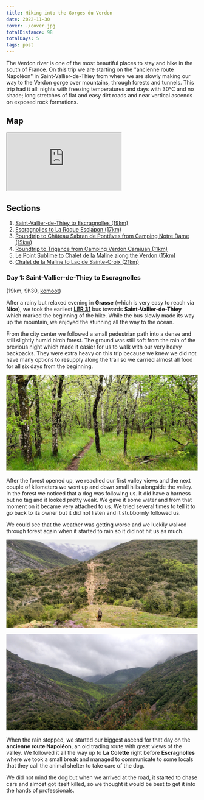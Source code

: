 ```yaml
---
title: Hiking into the Gorges du Verdon
date: 2022-11-30
cover: ./cover.jpg
totalDistance: 98
totalDays: 5
tags: post
---
```


The Verdon river is one of the most beautiful places to stay and hike in the south of France. On this trip we are starting on the "ancienne route Napoléon" in Saint-Vallier-de-Thiey from where we are slowly making our way to the Verdon gorge over mountains, through forests and tunnels. This trip had it all: nights with freezing temperatures and days with 30°C and no shade; long stretches of flat and easy dirt roads and near vertical ascends on exposed rock formations.

<!-- more -->

## Map

<iframe src="https://www.google.com/maps/d/embed?mid=1YMmSCt4JV_HSGxPO1I6jtFBqy-Awqq9f" title="interactive map of the hike" loading="lazy"></iframe>

## Sections

1. [Saint-Vallier-de-Thiey to Escragnolles (19km)](#section1)
2. [Escragnolles to La Roque Esclapon (17km)](#section2)
3. [Roundtrip to Château Sabran de Pontèves from Camping Notre Dame (15km)](#section3)
4. [Roundtrip to Trigance from Camping Verdon Carajuan (11km)](#section4)
5. [Le Point Sublime to Chalet de la Maline along the Verdon (15km)](#section5)
6. [Chalet de la Maline to Lac de Sainte-Croix (21km)](#section6)

### <a name='section1'></a>Day 1: Saint-Vallier-de-Thiey to Escragnolles

(19km, 9h30, [komoot](https://www.komoot.com/tour/69515519))

After a rainy but relaxed evening in **Grasse** (which is very easy to reach via **Nice**), we took the earliest **[LER 31](https://services-zou.maregionsud.fr/fr/horaires/Zou-LER/Bus/ligne/LER-31/direction/OUTWARD/919)** bus towards **Saint-Vallier-de-Thiey** which marked the beginning of the hike. While the bus slowly made its way up the mountain, we enjoyed the stunning all the way to the ocean.

From the city center we followed a small pedestrian path into a dense and still slightly humid birch forest. The ground was still soft from the rain of the previous night which made it easier for us to walk with our very heavy backpacks. They were extra heavy on this trip because we knew we did not have many options to resupply along the trail so we carried almost all food for all six days from the beginning.

![Forest in Saint-Vallier-de-Thiey](./images/01-forest.jpg)

After the forest opened up, we reached our first valley views and the next couple of kilometers we went up and down small hills alongside the valley. In the forest we noticed that a dog was following us. It did have a harness but no tag and it looked pretty weak. We gave it some water and from that moment on it became very attached to us. We tried several times to tell it to go back to its owner but it did not listen and it stubbornly followed us.

We could see that the weather was getting worse and we luckily walked through forest again when it started to rain so it did not hit us as much.

![Valley walk with the dog](./images/01-valley-with-the-dog.jpg)

![Valley views](./images/01-valley.jpg)

When the rain stopped, we started our biggest ascend for that day on the **ancienne route Napoléon**, an old trading route with great views of the valley. We followed it all the way up to **La Colette** right before **Escragnolles** where we took a small break and managed to communicate to some locals that they call the animal shelter to take care of the dog.

We did not mind the dog but when we arrived at the road, it started to chase cars and almost got itself killed, so we thought it would be best to get it into the hands of professionals.

<!--
![Ancienne Route Napoléon](./images/01-ancienne-route-napoleon.jpg)

![Church on the Ancienne Route Napoléon](./images/01-church-on-ancienne-route-napoleon.jpg)

From La Colette we walked down to and through Escragnolles on the lookout for a hidden campsite. Just outside of Escragnolles, half way to the **Cascade du ray** waterfall, we found a small forest that fit our tents perfectly. It was far away from the village and nobody could spot us from any of the surrounding streets.

![Found a campsite in a small forest](./images/01-campsite.jpg)

### <a name='section2'></a>Day 2: Escragnolles to La Roque Esclapon

(17km, 7h45, [komoot](https://www.komoot.com/tour/69519813))

![Catching the morning sun](./images/02-catching-the-morning-sun.jpg)

The sun was shining on us all morning and we were able to dry all our clothes and the tents. Without the clouds we now also had a great view of the valley that we slept in. After a long breakfast we started to hike towards the rushing waterfall that we heard in the distance since the night before.

![Just before the cascade du ray waterfall](./images/02-before-cascade-du-ray.jpg)

![Refilling the water bottlels with fresh water from the waterfall](./images/02-fresh-water-from-the-waterfall.jpg)

It was just a couple hundred meters further that we arrived at **cascade du ray**. I don't actually know how high it was because it was hard to find onformation on it on the Internet. It was just a mere accident that I saw it on the maps and routed the hike this way. I had a hunch that this would provide a great view early in the morning which it definitely did.

With our water bottles full of fresh water, we then started the ascent onto the plains behind the waterfall. Beforehand its complicated to understand how much of a scramble this section would be. If I had known that we had to go on a proper vertical ascent with our full backpacks, I think I would have not routed us this way. But in the end I'm happy we did. Even though it was sketchy at times, the feeling of achievement and the great views were totally worth it.

![Rock climbing with backpacks on](./images/02-rock-climbing-with-backpacks.jpg)

![More climbing](./images/02-more-climbing.jpg)

The plains proved to be rather boring but also quite easy so we made good progress. We still had to meet up with a friend who wanted to join us in the second half of the day and it looked like we could actually make it to the meeting point in time.

These meetings in the middle of hikes are kind of a tradition for us by now and we have become quite good at it. We agreed to meet around a certain GPS position at specific time but without cell connection we would have to hope for the best outcome. When we started to hike up the hill with the meeting point it started to rain heavily and had to take cover in the bushes. It was then when we heard our friend walking down the main path, singing his hiking jingles, enjoying his little walk under the rain by himself. We made it again, we managed to meet in the middle of nowhere with no way to communicate. This little win and a quick snack break filled up our energy reserves to make it over this hill.

![Storm ahead](./images/02-storm-ahead.jpg)

![Arrival in La Roque Esclapon](./images/02-arrival-in-la-roque-esclapon.jpg)

The rain continued for the descend down the hill and only stopped when we arrived in the village of **La Roque Esclapon**. We got quite cold and in the end decided to rent a "three room tent" with a small kitchen and a small heater. This simple tent felt lavish to us and it did well to lift up our mood. We had a hearty dinner, played some games and just enjoyed each other's company. Finding sleep was not a problem that night.

![Warming up at the campsite](./images/02-warming-up-ath-the-campsite.jpg)

### <a name='section3'></a>Roundtrip to Château Sabran de Pontèves from Camping Notre Dame

(15km, 6h, [komoot](https://www.komoot.com/tour/69522371))

![The weather looks a lot more promising in La Bastide](./images/03-the-weather-looks-a-lot-more-promising.jpg)

Since the previous day was so exhausting, we decided to take it easy for a day. Instead of continuing on the planned route, we decided to go on a round-trip hike to a former castle (**Château Sabran de Pontèves**) in **Bargème**. With only snacks in our backpacks and the sun shining again, we lloked forward to a more relacing hike. Out first stop was the village of **La Bastide** where we found a cute boulangerie with amazing pastries.

![Enjoying pastries in a boulangerie in La Bastide](./images/03-enjoying-the-pastries-from-the-local-boulangerie.jpg)

From there we hiked up the mountains over several farmer's pastures onto the path to the old castle. It was easy walking from there on and we took long brakes on the side of the path. We could see the castle in the distance the entire time and we were looking forward to stop there for lunch.

![Slack-packing to the Chateau](./images/03-slack-packing-with-views-of-the-chateau.jpg)

![Passing by some horses](./images/03-passing-by-horses.jpg)

![We seem to attract dogs everywhere we go](./images/03-we-seem-to-attract-dogs-everywhere.jpg)

The village of Bargème was even smaller than we expected. It's just a couple houses, an old church, the old castle and a small restaurant. If we had not had our own lunch with us, we would have definitely checked out the restaurant. The views we had from the castle back into the valley were stunning and we took our time relaxing there for quite some time.

![Made it to Château Sabran de Pontèves](./images/03-arrived-at-the-castle.jpg)

![Mingling with more horses on the way back](./images/03-mingling-with-more-horses.jpg)

On the way back we could see rain clouds coming our way so we hurried up but made it back just in time before it started to rain. We had another lovely dinner in out well-protected tent and our final hot shower at that nice campsite. The owners were super lovely, answering all our questions and were always up for a chat. They even offered to drive us to the next campsite on our trip because we would otherwise have to walk on the street for a long time. And who are we to not take them up on that offer?

### <a name='section4'></a>Roundtrip to Trigance from Camping Verdon Carajuan

(11km, 5h, [komoot](https://www.komoot.com/tour/69523556))

Our lovely hosts dropped us off at **Camping Verdon Carajuan** in the morning, we set up our tents there and again decided to go on a roundtrip hike. The medival village of **Trigance** promised to be a nice destination with an old castle, lovely small streets and a couple shops selling local goods and foods. It was at that campsite that we also saw the Verdon river for the first time. The river that would be at our side for the next two stages on this hike.

![A first glimpse of the Verdon river](./images/04-a-first-glimpse-of-the-verdon.jpg)

![The verdon river bed](./images/04-the-verdon-river-bed.jpg)

![Looking back to the mountains](./images/04-looking-back-to-the-mountains.jpg)

To Trigance it's an easy walk along the river. There are several opportunities to cool down your feet in the mysteriously blue-green river. The slope is gentle and the higher up you get, you're rewarded with views of the mountains around and the village in front. We only packed water and snacks, knowing we would be able to grab some local food in town.

![Arriving in Trigance](./images/04-arriving-in-trigance.jpg)

![Checking out the local bakeries](./images/04-checking-out-the-local-bakery.jpg)

Wandering through the cute tiny streets, we found fresh bread, local cider and ice cream which made for the perfect indulging lunch. There's not much to do in the village itself but it is cute to look at. The castle, which is slightly higher up the mountain, was closed that day but we managed to get onto a viewing platform from where we saw an upcoming storm. Naturally, we started to slowly walk back to the campsite.

![Climbing the stairs to the castle](./images/04-clmbing-the-stairs-to-the-castle.jpg)

When we arrived back at the campsite, the storm had cleared and the sun had come out again. We took it easy, took long showers and prepared dinner on the barbecue. After a short round of card games, we went to bed early, knowing well that we had to get up early and in time for the bus in the morning.

![Dinner at the campsite](./images/04-dinner-at-the-campsite.jpg)

### <a name='section5'></a>Le Point Sublime to Chalet de la Maline along the Verdon

(15km, 8h50, [komoot](https://www.komoot.com/tour/69525965))

The bus from the campsite to **Le Point Sublime** takes only a short while. You could potentially hike there, but it's along the windy mountain road. I wouldn't recommend it since there is no dedicated foot path and walking on the road seemed quite unsafe to be fair.

![Point Sublime in the fog](./images/05-point-sublime-in-the-fog.jpg)

![Colorful rock formations at Point Sublime](./images/05-colorful-rock-formations-at-point-sublime.jpg)

![The beginning of the Gorge du Verdon](./images/05-the-beginning-of-the-gorge.jpg)

From Point Sublime we made our way down the path along the rock face, though light vegetation. The valley was still covered in fog, the stone was humid and the weather looked like it would become a rainy day again. At the foot of the mountain, we had a great view onto the baby blue Verdon.

![Climbing on stones next to the verdon](./images/05-climbing-stones-right-next-to-the-verdon.jpg)

The water is super clear here. The river bed full of stones. There are warning signs everywhere warning you from sudden rising water levels when it rains and when a nearby water reservoir is opening its valves. It's better not to set up camp on those stones, might become a wet endeavor.

![Entering the tunnel](./images/05-entering-the-tunnel.jpg)

![Beautiful views of the verdon](./images/05-beautiful-views-of-the-verdon.jpg)

Shortly after reaching the river, we walked through the first tunnel. The tunnels are pitch black and bringing your own lamp is advised. The ground is also pretty wet and full of puddles that are deeper than they seem. I don't really remember how long the longest tunnel was, but I think it was around one kilometer.

Every now and then, there are lookouts in the tunnel and you can see the beautiful river valley from the top.

![Looking into the canyon after the tunnel](./images/05-looking-into-the-canyon.jpg)

![Walking through the canyon](./images/05-walking-through-the-canyon.jpg)

![Lunch in the canyon](./images/05-lunch-in-the-canyon.jpg)

The weather also took a turn and started to get really sunny at that point. Which made for much better views ☀️. A lunch on heated rocks, in the midday sun was the perfect time off from a strenous morning walk.

![Climbing along rails in the canyon](./images/05-climbing-along-rails-in-the-canyon.jpg)

![Lots of climbing up and down on rails](./images/05-lots-of-climbing-on-rails-up-and-down.jpg)

The path winds around many corners, goes up and down a lot. Some parts of the path are bare rock and you need to hold tight onto the railings. Verdon is peaking through the bushes from time to time. With heavy backpacks, this path can be quite demanding. Luckily we already ate most of our food, so the packs were substantially lighter.

We still had to carry our tents, sleeping- and cooking equipment though. We later found out that there would've been the option to ask a local taxi company to bring the packs to the Chalet or the next campsite. An option we might take, next time we're in the area.

![Refilling the water from the verdon](./images/05-refilling-the-water-from-the-verdon.jpg)

Once we made it down the valley again, we could refill our watter bottles in the Verdon. The heat was very intense at that point so we took a longer break. Cooling down our feet in the ice cold water was the greatest thing on earth for us. We knew we had to rest up a bit, because the final stretch that day was all the way up the edge of the valley again to **Chalet de la Maline**.

![Enjoying the views from a viewpoint close to Chalet de la Maline](./images/05-enjoying-the-views-from-a-viewpoint-close-to-the-chalet.jpg)

The last hours felt long and morale took a little hit again. Our packs felt heavy and the propsect of only walking uphill for the last bit was a challenge. We were motivated knowing that at the end of the day we will sleep in proper beds and we won't have to cook dinner ourselves, haha. Also, the views from up there, made up for it 100%.

![Happy to have arrived at Chalet de la Maline](./images/05-happy-to-have-arrived-at-chalet-de-la-maline.jpg)

![Vegetarian dinner prepared by Chalet de la Maline](./images/05-vegetarian-dinner-prepared-by-the-chalet.jpg)

Resting on the chalet's patio, overlooking the valley felt amazing. We felt accomplished. Physically exhausted, but mentally stronger. We made it all the way here. Down and up and down and up the valley.

We were greeted by the nice host, chatted with other hikers and enjoyed a multi-course dinner made from heaven. They were even so nice to prepare a vegetarian version for our crew. The evening was spent haring stories with the host over the one or the other glass of wine. The morale was up again 🤩.

### <a name='section6'></a>Chalet de la Maline to Lac de Sainte-Croix

(21km, 11h40, [komoot](https://www.komoot.com/tour/69530357))

![The canyon covered in morning mist](./images/06-the-canyon-covered-in-morning-mist.jpg)

An early morning start on the final day of the trip. The valley was still covered in mist when we started the descent back into the valley. It cleared off quickly and the views became better. This section of the trip we expected to have the most spectacular scenes and we were not disappointed.

![Making our way down to the verdon again](./images/06-making-our-way-down-to-the-verdon.jpg)

![Stunning views into the gorge](./images/06-stunning-views-into-the-gorge.jpg)

We hiked along the left-hand side of the river. The sun was very intense early in the morning but we were lucky to find protection in the shade of trees. The cool breeze next to the Verdon cooled us down as well.

The path was rather wild at this stage but the scenery made up for it. We could see far ahead into the gorge. The blue water, green trees and bare rock faces made for such a nice combination.

![And the rail climbing continues](./images/06-and-the-rail-climbing-continues.jpg)

![Relaxing after a climbing section](./images/06-relaxing-after-a-climbing-section.jpg)

After two or three hours, the path became more rocky. The rock was dry so it wasn't very slippery but some of it was crumbling under our feet. Holding onto the railing tight was priotity number one at this point. At no point did it feel unsafe though. We knew it would get a bit more wild and were ready for the challenge.

![Near vertical ascend at Le Styx](./images/06-near-vertical-ascend-at-le-styx.jpg)

![More vertical climbing](./images/06-more-vertical-climbing.jpg)

We took a longer break when we arrived at the bottom of **Le Styx**. It's a near vertical ascent from there to the top of the valley. Even without backpacks this would prove a challenge to a lot of people and we could see hikers coming down the "path" because it felt too unsafe for them.

The pictures don't do the challenge justice. The track was bare rock, very uneven "steps", crumbling stones and a vertical fall right next to you. Every once in a while we would reach a small forest that we used for small breaks. The last part was a near vertical ascend on forest ground without railings. At some point we had to walk on all fours in order not to slide. We understood why some hikers turned around at this point.

![We made it to the top of Le Styx](./images/06-we-made-it-to-the-top.jpg)

We pretty much collapsed right after making it up Le Styx. The views and a hearty lunch made up for it. This was the most intense climb that our group had to face so far. Though we were exhausted, we definitely felt accomplished.

Far in the distance we could already spot the end of the Verdon canyon which marks the beginning of **Lac de Sainte-Croix** where we would set up camp that night. It would still be a long hike all the way there though. And it would be a longer hike than it should have been.

The maps for this section were a bit thin. I decided for a path close to the canyon's cliff. I thought it would make for a more scenic route than the option along a street without a view of the canyon. On paper it was the right decision. In reality though it turned out that the "path" was not maintained at all. It was overgrown, had several sketchy scramble sections, crushed rock crossings and hardly good views into the canyon (because of all that foliage 🌱).

There are very few pictures of that section, even though it was by far the longest that day. The morale was going down whenever we noticed how slowly we were progressing. On top of that we were running out of water and there were no options to refill. Still, looking back at it, it was quite the experience to remember.

![Spotting hikers on the other side of the canyon](./images/06-spotting-hikers-on-the-other-side-of-the-canyon.jpg)

![Searching for alternative routes but we're stuck with this one](./images/06-found-mobile-reception.jpg)

![Almost at the top of the hill](./images/06-almost-at-the-top-of-the-hill.jpg)

![The top of the hill with views of Lac de Sainte-Croix](./images/06-the-top-of-the-hill-with-views-on-lac-de-ste-coix.jpg)

![Beautiful views on Lac de Sainte-Croix](./images/06-beautiful-views-on-lac-de-ste-croix.jpg)

The end of that stretch marked a hill climb that gave us great views onto the lake (**Belvédère du col d'illoire**). We would have hung out there longer if it wouldn't have been for rain clouds in the distance and the lack of water. In hindsight we should've stayed there longer because the views were so nice. If you ever happen to be in the area, make sure to check out this spot. It's also easy to reach by car.

![Descendind towards the campsite by Lac de Sainte-Croix](./images/06-descending-to-the-campsite-by-the-lake.jpg)

![Camping with lake views](./images/06-camping-with-a-view.jpg)

The path to the our campsite (**Camping le Galetas**) was an easy one. A gentle downward slope, easy terrain and very nice people on the way that filled up all our water bottles. Moods started to lift and we already started to talk about our highlights of the trip. The nice campsites, the views, the canyon, local food, the great company.

We were super exhausted but still managed to cook a big leftover dinner. We pitched our tents at an elevated patch of grass with direct view onto the lake. After a hot shower we all fell asleep immediately.

The next day we used buses that brought us all the way back to Nice. They took the canyon street that we could see from the other side for so long. After a meager half an hour the bus left the canyon. A distance that took us two days by foot 😅 -->
